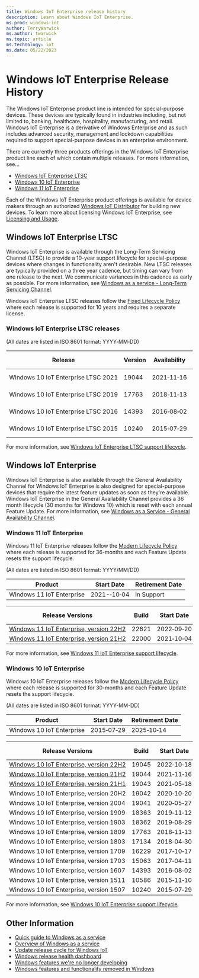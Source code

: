 ```yaml
---
title: Windows IoT Enterprise release history
description: Learn about Windows IoT Enterprise.
ms.prod: windows-iot
author: TerryWarwick
ms.author: twarwick
ms.topic: article
ms.technology: iot
ms.date: 05/22/2023
---
```


# Windows IoT Enterprise Release History

The Windows IoT Enterprise product line is intended for special-purpose devices. These devices are typically found in industries including, but not limited to, banking, healthcare, hospitality, manufacturing, and retail.   Windows IoT Enterprise is a derivative of Windows Enterprise and as such includes advanced security, management and lockdown capabilities required to support special-purpose devices in an enterprise environment.  

There are currently three products offerings in the Windows IoT Enterprise product line each of which contain multiple releases. For more information, see...

* [Windows IoT Enterprise LTSC](#windows-iot-enterprise-ltsc)
* [Windows 10 IoT Enterprise](#windows-10-iot-enterprise)
* [Windows 11 IoT Enterprise](#windows-11-iot-enterprise)

Each of the Windows IoT Enterprise product offerings is available for device makers through an authorized [Windows IoT Distributor](https://aka.ms/IoTDistributorList) for building new devices.  To learn more about licensing Windows IoT Enterprise, see [Licensing and Usage](/windows/iot/iot-enterprise/commercialization/licensing).

## Windows IoT Enterprise LTSC

Windows IoT Enterprise is available through the Long-Term Servicing Channel (LTSC) to provide a 10-year support lifecycle for special-purpose devices where changes in functionality aren't desirable. New LTSC releases are typically provided on a three year cadence, but timing can vary from one release to the next. We communicate variances in this cadence as early as possible. For more information, see [Windows as a service - Long-Term Servicing Channel](/windows/deployment/update/waas-overview#long-term-servicing-channel).

Windows IoT Enterprise LTSC releases follow the [Fixed Lifecycle Policy](/lifecycle/policies/fixed) where each release is supported for 10 years and requires a separate license.

### Windows IoT Enterprise LTSC releases

(All dates are listed in ISO 8601 format: YYYY&#8209;MM&#8209;DD)

| Release                             | Version | Availability | End of Servicing | Update History | Windows Update Catalog |
| --- | --- | --- | --- | --- | ---|
| Windows&nbsp;10&nbsp;IoT&nbsp;Enterprise&nbsp;LTSC&nbsp;2021 |   19044 | 2021&#8209;11&#8209;16  |    2032&#8209;01&#8209;13 | [Show&nbsp;update&nbsp;history](https://support.microsoft.com/topic/windows-10-update-history-857b8ccb-71e4-49e5-b3f6-7073197d98fb)               | [Show&nbsp;x64&nbsp;updates](https://www.catalog.update.microsoft.com/Search.aspx?q=-Dynamic%20Cumulative%20Update%20for%20Windows%2010%20version%2021H2%20for%20x64) [Show&nbsp;Arm64&nbsp;updates](https://www.catalog.update.microsoft.com/Search.aspx?q=-Dynamic%20Cumulative%20Update%20for%20Windows%2010%20version%2021H2%20for%20Arm64) |
| Windows&nbsp;10&nbsp;IoT&nbsp;Enterprise&nbsp;LTSC&nbsp;2019 |   17763 |  2018&#8209;11&#8209;13  |    2029&#8209;01&#8209;09    | [Show&nbsp;update&nbsp;history](https://support.microsoft.com/topic/windows-10-and-windows-server-2019-update-history-725fc2e1-4443-6831-a5ca-51ff5cbcb059)               |  [Show&nbsp;x64&nbsp;updates](https://www.catalog.update.microsoft.com/Search.aspx?q=-Dynamic%20Cumulative%20Update%20for%20Windows%2010%20version%201809%20for%20x64) [Show&nbsp;Arm64&nbsp;updates](https://www.catalog.update.microsoft.com/Search.aspx?q=-Dynamic%20Cumulative%20Update%20for%20Windows%2010%20version%201809%20for%20Arm64) |
| Windows&nbsp;10&nbsp;IoT&nbsp;Enterprise&nbsp;LTSC&nbsp;2016 |   14393 |  2016&#8209;08&#8209;02  |    2026&#8209;10&#8209;13    | [Show&nbsp;update&nbsp;history](https://support.microsoft.com/topic/windows-10-and-windows-server-2016-update-history-4acfbc84-a290-1b54-536a-1c0430e9f3fd) | [Show&nbsp;x64&nbsp;updates](https://www.catalog.update.microsoft.com/Search.aspx?q=-Dynamic%20Cumulative%20Update%20for%20Windows%2010%20version%201607%20for%20x64) [Show&nbsp;x86&nbsp;updates](https://www.catalog.update.microsoft.com/Search.aspx?q=-Dynamic%20Cumulative%20Update%20for%20Windows%2010%20version%201607%20for%20x86) |
| Windows&nbsp;10&nbsp;IoT&nbsp;Enterprise&nbsp;LTSC&nbsp;2015 |   10240 |  2015&#8209;07&#8209;29  |    2025&#8209;10&#8209;14    |  [Show&nbsp;update&nbsp;history](https://support.microsoft.com/topic/windows-10-update-history-93345c32-4ae1-6d1c-f885-6c0b718adf3b)              | [Show&nbsp;x64&nbsp;updates](https://www.catalog.update.microsoft.com/Search.aspx?q=-Dynamic%20Cumulative%20Update%20for%20Windows%2010%20version%201507%20for%20x64) [Show&nbsp;x86&nbsp;updates](https://www.catalog.update.microsoft.com/Search.aspx?q=-Dynamic%20Cumulative%20Update%20for%20Windows%2010%20version%201507%20for%20x64) |

For more information, see [Windows IoT Enterprise LTSC support lifecycle](/lifecycle/products/?terms=Windows%20IoT%20Enterprise%20LTS).

## Windows IoT Enterprise

Windows IoT Enterprise is also available through the General Availability Channel for Windows IoT Enterprise is also designed for special-purpose devices that require the latest feature updates as soon as they're available. Windows IoT Enterprise in the General Availability Channel provides a 36 month lifecycle (30 months for Windows 10) which is reset with each annual Feature Update. For more information, see [Windows as a Service - General Availability Channel](/windows/deployment/update/waas-overview#general-availability-channel).

### Windows 11 IoT Enterprise

Windows 11 IoT Enterprise releases follow the [Modern Lifecycle Policy](/lifecycle/policies/modern) where each release is supported for 36-months and each Feature Update resets the support lifecycle.

(All dates are listed in ISO 8601 format: YYYY/MM/DD)

| Product                        |  Start Date  | Retirement Date |
| ------------------------------ | ------------ | --------------- |
| Windows&nbsp;11&nbsp;IoT&nbsp;Enterprise      |  2021-&#8209;10&#8209;04  |   In Support    |

| Release Versions | Build |  Start Date  | End of Servicing |
| ---------------- | ----- | ------------ | ---------------- |
| [Windows&nbsp;11&nbsp;IoT&nbsp;Enterprise,&nbsp;version&nbsp;22H2](Windows-11-IoT-Enterprise-22H2.md) | 22621 |  2022&#8209;09&#8209;20  | 2025&#8209;10&#8209;14 |
| [Windows&nbsp;11&nbsp;IoT&nbsp;Enterprise,&nbsp;version&nbsp;21H2](Windows-11-IoT-Enterprise-21H2.md)     | 22000 |  2021&#8209;10&#8209;04  | 2024&#8209;10&#8209;08 |

For more information, see [Windows 11 IoT Enterprise support lifecycle](/lifecycle/products/windows-11-iot-enterprise).

### Windows 10 IoT Enterprise

Windows 10 IoT Enterprise releases follow the [Modern Lifecycle Policy](/lifecycle/policies/modern) where each release is supported for 30-months and each Feature Update resets the support lifecycle.

(All dates are listed in ISO 8601 format: YYYY-MM-DD)

| Product                        |  Start Date  | Retirement Date |
| ------------------------------ | ------------ | --------------- |
| Windows&nbsp;10&nbsp;IoT&nbsp;Enterprise      |  2015&#8209;07&#8209;29  |   2025&#8209;10&#8209;14    |

| Release Versions | Build |  Start Date  | End of Servicing |
| --- | --- | --- | --- |
| [Windows&nbsp;10&nbsp;IoT&nbsp;Enterprise,&nbsp;version&nbsp;22H2](Windows-10-IoT-Enterprise-22H2.md) | 19045 | 2022&#8209;10&#8209;18  | 2025&#8209;05&#8209;13 |
| [Windows&nbsp;10&nbsp;IoT&nbsp;Enterprise,&nbsp;version&nbsp;21H2](Windows-10-IoT-Enterprise-21H2.md) | 19044 | 2021&#8209;11&#8209;16  | 2024&#8209;06&#8209;11 |
| [Windows&nbsp;10&nbsp;IoT&nbsp;Enterprise,&nbsp;version&nbsp;21H1](Windows-10-IoT-Enterprise-21H1.md) | 19043 | 2021&#8209;05&#8209;18  | 2022&#8209;12&#8209;13 |
| Windows&nbsp;10&nbsp;IoT&nbsp;Enterprise,&nbsp;version&nbsp;20H2     | 19042 |  2020&#8209;10&#8209;20  |    2023&#8209;05&#8209;09    |
| Windows&nbsp;10&nbsp;IoT&nbsp;Enterprise,&nbsp;version&nbsp;2004     | 19041 |  2020&#8209;05&#8209;27  |    2021&#8209;12&#8209;14    |
| Windows&nbsp;10&nbsp;IoT&nbsp;Enterprise,&nbsp;version&nbsp;1909     | 18363 |  2019&#8209;11&#8209;12  |    2022&#8209;05&#8209;10    |
| Windows&nbsp;10&nbsp;IoT&nbsp;Enterprise,&nbsp;version&nbsp;1903     | 18362 |  2019&#8209;08&#8209;29  |    2020&#8209;12&#8209;08    |
| Windows&nbsp;10&nbsp;IoT&nbsp;Enterprise,&nbsp;version&nbsp;1809     | 17763 |  2018&#8209;11&#8209;13  |    2021&#8209;05&#8209;11    |
| Windows&nbsp;10&nbsp;IoT&nbsp;Enterprise,&nbsp;version&nbsp;1803     | 17134 |  2018&#8209;04&#8209;30  |    2021&#8209;05&#8209;11    |
| Windows&nbsp;10&nbsp;IoT&nbsp;Enterprise,&nbsp;version&nbsp;1709     | 16229 |  2017&#8209;10&#8209;17  |    2020&#8209;10&#8209;13    |
| Windows&nbsp;10&nbsp;IoT&nbsp;Enterprise,&nbsp;version&nbsp;1703     | 15063 |  2017&#8209;04&#8209;11  |    2019&#8209;10&#8209;08    |
| Windows&nbsp;10&nbsp;IoT&nbsp;Enterprise,&nbsp;version&nbsp;1607     | 14393 |  2016&#8209;08&#8209;02  |    2019&#8209;04&#8209;09    |
| Windows&nbsp;10&nbsp;IoT&nbsp;Enterprise,&nbsp;version&nbsp;1511     | 10586 |  2015&#8209;11&#8209;10  |    2017&#8209;10&#8209;10    |
| Windows&nbsp;10&nbsp;IoT&nbsp;Enterprise,&nbsp;version&nbsp;1507     | 10240 |  2015&#8209;07&#8209;29  |    2017&#8209;05&#8209;09    |

For more information, see [Windows 10 IoT Enterprise support lifecycle](/lifecycle/products/windows-10-iot-enterprise).

## Other Information

* [Quick guide to Windows as a service](/windows/deployment/update/waas-quick-start)
* [Overview of Windows as a service](/windows/deployment/update/waas-overview)
* [Update release cycle for Windows IoT](/windows/deployment/update/release-cycle)
* [Windows release health dashboard](/windows/release-health/)
* [Windows features we're no longer developing](/windows/whats-new/deprecated-features)
* [Windows features and functionality removed in Windows](/windows/whats-new/removed-features)
